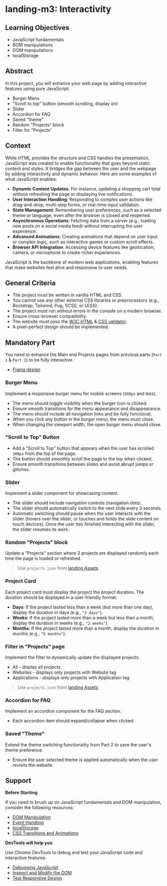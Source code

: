 # landing-m3: Interactivity

## Learning Objectives

- JavaScript fundamentals
- BOM manipulations
- DOM manipulations
- localStorage

## Abstract

In this project, you will enhance your web page by adding interactive features using pure JavaScript:

- Burger Menu
- "Scroll to top" button (smooth scrolling, display on)
- Slider
- Accordion for FAQ
- Saved "theme"
- Random "Projects" block
- Filter for "Projects"
<!-- - Modal Window (TODO) -->

## Context

While HTML provides the structure and CSS handles the presentation, JavaScript was created to enable functionality that goes beyond static content and styles. It bridges the gap between the user and the webpage by adding interactivity and dynamic behavior. Here are some examples of what JavaScript enables:

- **Dynamic Content Updates**: For instance, updating a shopping cart total without refreshing the page or displaying live notifications.
- **User Interaction Handling**: Responding to complex user actions like drag-and-drop, multi-step forms, or real-time input validation.
- **State Management**: Remembering user preferences, such as a selected theme or language, even after the browser is closed and reopened.
- **Asynchronous Operations**: Fetching data from a server (e.g., loading new posts on a social media feed) without interrupting the user experience.
- **Advanced Animations**: Creating animations that depend on user input or complex logic, such as interactive games or custom scroll effects.
- **Browser API Integration**: Accessing device features like geolocation, camera, or microphone to create richer experiences.

JavaScript is the backbone of modern web applications, enabling features that make websites feel alive and responsive to user needs.

## General Criteria

- The project must be written in vanilla HTML and CSS.
- You cannot use any other external CSS libraries or preprocessors (e.g., Bootstrap, Tailwind, Pug, SCSS, or LESS).
- The project must run without errors in the console on a modern browser.
- Ensure cross-browser compatibility.
- The website must pass the [W3C HTML](https://validator.w3.org/) & [CSS validator](http://jigsaw.w3.org/css-validator/).
- A pixel-perfect design should be implemented.

## Mandatory Part

You need to enhance the Main and Projects pages from previous parts (`Part 1` & `Part 2`) to be fully interactive.

- [Figma design](https://www.figma.com/design/tO4tO89psRZgHfuuf0wKg5/Alem-Project-Landing)

### Burger Menu

Implement a responsive burger menu for mobile screens (`599px` and less).

- The menu should toggle visibility when the burger icon is clicked.
- Ensure smooth transitions for the menu appearance and disappearance.
- The menu should include all navigation links and be fully functional.
- When you click any button in the burger menu, the menu must close.
- When changing the viewport width, the open burger menu should close.

### "Scroll to Top" Button

- Add a "Scroll to Top" button that appears when the user has scrolled `300px` from the top of the page.
- The button should smoothly scroll the page to the top when clicked.
- Ensure smooth transitions between slides and avoid abrupt jumps or glitches.

### Slider

Implement a slider component for showcasing content.

- The slider should include navigation controls (navigation dots).
- The slider should automatically switch to the next slide every 3 seconds.
- Automatic switching should pause when the user interacts with the slider (hovers over the slider, or touches and holds the slide content on touch devices). Once the user has finished interacting with the slider, the slider resumes its work.

### Random "Projects" block

Update a "Projects" section where 3 projects are displayed randomly each time the page is loaded or refreshed.

> Use `projects.json` from [landing Assets](./../assets)

### Project Card

Each project card must display the project the project duration. The duration should be displayed in a user-friendly format:

- **Days**: If the project lasted less than a week (but more than one day), display the duration in days (e.g., `"3 days"`).
- **Weeks**: If the project lasted more than a week but less than a month, display the duration in weeks (e.g., `"2 weeks"`).
- **Months**: If the project lasted more than a month, display the duration in months (e.g., `"5 months"`).

### Filter in "Projects" page

Implement the filter to dynamically update the displayed projects.

- All - display all projects
- Websites - displays only projects with Website tag
- Applications - displays only projects with Application tag

> Use `projects.json` from [landing Assets](./../assets)

### Accordion for FAQ

Implement an accordion component for the FAQ section.

- Each accordion item should expand/collapse when clicked.

### Saved "Theme"

Extend the theme switching functionality from Part 2 to save the user's theme preference.

- Ensure the user selected theme is applied automatically when the user revisits the website.

## Support

**Before Starting**

If you need to brush up on JavaScript fundamentals and DOM manipulation, consider the following resources:

- [DOM Manipulation](https://developer.mozilla.org/en-US/docs/Learn/JavaScript/Client-side_web_APIs/Manipulating_documents)
- [Event Handling](https://developer.mozilla.org/en-US/docs/Learn/JavaScript/Building_blocks/Events)
- [localStorage](https://developer.mozilla.org/en-US/docs/Web/API/Window/localStorage)
- [CSS Transitions and Animations](https://developer.mozilla.org/en-US/docs/Web/CSS/CSS_Transitions/Using_CSS_transitions)

**DevTools will help you**

Use Chrome DevTools to debug and test your JavaScript code and interactive features:

- [Debugging JavaScript](https://developer.chrome.com/docs/devtools/javascript/)
- [Inspect and Modify the DOM](https://developer.chrome.com/docs/devtools/dom/)
- [Test Responsive Design](https://developer.chrome.com/docs/devtools/device-mode/)
